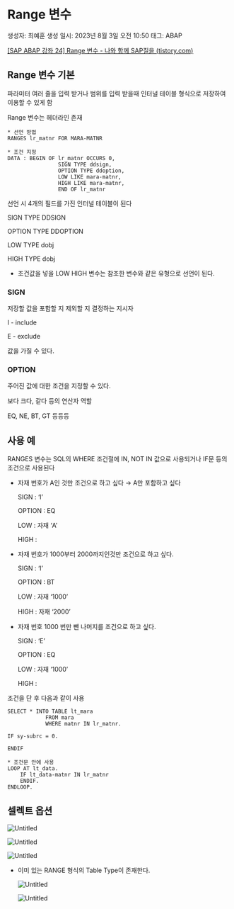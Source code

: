 # Range 변수

생성자: 최예훈
생성 일시: 2023년 8월 3일 오전 10:50
태그: ABAP

[[SAP ABAP 강좌 24] Range 변수 - 나와 함께 SAP질을 (tistory.com)](https://stepwith.tistory.com/entry/SAP-ABAP-%EA%B0%95%EC%A2%8C-24-Range-%EB%B3%80%EC%88%98)

## Range 변수 기본

파라미터 여러 줄을 입력 받거나 범위를 입력 받을때 인터널 테이블 형식으로 저장하여 이용할 수 있게 함

Range 변수는 헤더라인 존재

```abap
* 선언 방법
RANGES lr_matnr FOR MARA-MATNR

* 조건 지정
DATA : BEGIN OF lr_matnr OCCURS 0,
				SIGN TYPE ddsign,
				OPTION TYPE ddoption,
				LOW LIKE mara-matnr,
				HIGH LIKE mara-matnr,
				END OF lr_matnr
```

선언 시 4개의 필드를 가진 인터널 테이블이 된다

SIGN TYPE DDSIGN

OPTION TYPE DDOPTION

LOW TYPE dobj

HIGH TYPE dobj

- 조건값을 넣을 LOW HIGH 변수는 참조한 변수와 같은 유형으로 선언이 된다.

### SIGN

저장할 값을 포함할 지 제외할 지 결정하는 지시자

I - include

E - exclude 

값을 가질 수 있다.

### OPTION

주어진 값에 대한 조건을 지정할 수 있다.

보다 크다, 같다 등의 연산자 역할

EQ, NE, BT, GT 등등등

## 사용 예

RANGES 변수는 SQL의 WHERE 조건절에 IN, NOT IN 값으로 사용되거나 IF문 등의 조건으로 사용된다

- 자재 번호가 A인 것만 조건으로 하고 싶다 → A만 포함하고 싶다
    
    SIGN : ‘I’
    
    OPTION : EQ
    
    LOW : 자재 ‘A’
    
    HIGH : 
    
- 자재 번호가 1000부터 2000까지인것만 조건으로 하고 싶다.
    
    SIGN : ‘I’
    
    OPTION : BT
    
    LOW : 자재 ‘1000’
    
    HIGH : 자재 ‘2000’
    
- 자재 번호 1000 번만 뺀 나머지를 조건으로 하고 싶다.
    
    SIGN : ‘E’
    
    OPTION : EQ
    
    LOW : 자재 ‘1000’
    
    HIGH : 
    

조건을 단 후 다음과 같이 사용

```abap
SELECT * INTO TABLE lt_mara
			FROM mara
			WHERE matnr IN lr_matnr.

IF sy-subrc = 0.

ENDIF

* 조건문 안에 사용
LOOP AT lt_data.
	IF lt_data-matnr IN lr_matnr
	ENDIF.
ENDLOOP.
```

## 셀렉트 옵션

![Untitled](Range%20%E1%84%87%E1%85%A7%E1%86%AB%E1%84%89%E1%85%AE%200c930ea0a5f34063873bd5ed7487f619/Untitled.png)

![Untitled](Range%20%E1%84%87%E1%85%A7%E1%86%AB%E1%84%89%E1%85%AE%200c930ea0a5f34063873bd5ed7487f619/Untitled%201.png)

![Untitled](Range%20%E1%84%87%E1%85%A7%E1%86%AB%E1%84%89%E1%85%AE%200c930ea0a5f34063873bd5ed7487f619/Untitled%202.png)

- 이미 있는  RANGE 형식의 Table Type이 존재한다.
    
    ![Untitled](Range%20%E1%84%87%E1%85%A7%E1%86%AB%E1%84%89%E1%85%AE%200c930ea0a5f34063873bd5ed7487f619/Untitled%203.png)
    
    ![Untitled](Range%20%E1%84%87%E1%85%A7%E1%86%AB%E1%84%89%E1%85%AE%200c930ea0a5f34063873bd5ed7487f619/Untitled%204.png)